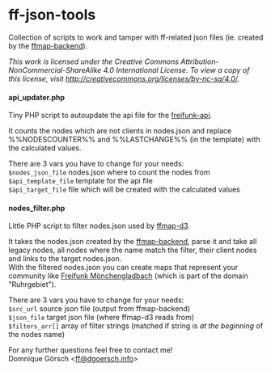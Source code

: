 ff-json-tools
=============
Collection of scripts to work and tamper with ff-related json files (ie. created by the [ffmap-backend](https://github.com/ffruhr/ffmap-backend)).  
  
_This work is licensed under the Creative Commons Attribution-NonCommercial-ShareAlike 4.0 International License.
To view a copy of this license, visit http://creativecommons.org/licenses/by-nc-sa/4.0/._

#### api_updater.php

Tiny PHP script to autoupdate the api file for the [freifunk-api](http://freifunk.net/blog/2013/12/die-freifunk-api/).

It counts the nodes which are not clients in nodes.json and replace %%NODESCOUNTER%% and %%LASTCHANGE%% (in the template) with the calculated values.

There are 3 vars you have to change for your needs:  
  `$nodes_json_file` nodes.json where to count the nodes from  
  `$api_template_file`  template for the api file  
  `$api_target_file`  file which will be created with the calculated values  


#### nodes_filter.php

Little PHP script to filter nodes.json used by [ffmap-d3](https://github.com/ffruhr/ffmap-d3).

It takes the nodes.json created by the [ffmap-backend](https://github.com/ffruhr/ffmap-backend), parse it and take all legacy nodes, all nodes where the name match the filter, their client nodes and links to the target nodes.json.  
With the filtered nodes.json you can create maps that represent your community like [Freifunk Mönchengladbach](http://map.freifunk-moenchengladbach.de/graph.html) (which is part of the domain "Ruhrgebiet").

There are 3 vars you have to change for your needs:  
  `$src_url` source json file (output from ffmap-backend)  
  `$json_file` target json file (where ffmap-d3 reads from)  
  `$filters_arr[]` array of filter strings (matched if string is _at the beginning_ of the nodes name)  
  

For any further questions feel free to contact me!  
Domnique Görsch <<ff@dgoersch.info>>
